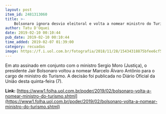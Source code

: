 ```yaml
---
layout: post
item_id: 2481313060
title: >-
    Bolsonaro ignora desvio eleitoral e volta a nomear ministro do Turismo
author: Tatu D'Oquei
date: 2019-02-10 00:10:44
pub_date: 2019-02-10 00:10:44
time_added: 2019-02-07 01:39:00
category: recuadas
image: https://f.i.uol.com.br/fotografia/2018/11/28/15434318875bfee6cf587fd_1543431887_3x2_xl.jpg
---
```


Em ato assinado em conjunto com o ministro Sergio Moro (Justiça), o presidente Jair Bolsonaro voltou a nomear Marcelo Álvaro Antônio para o cargo de ministro do Turismo. A decisão foi publicada no Diário Oficial da União desta quinta-feira (7).

**Link:** [https://www1.folha.uol.com.br/poder/2019/02/bolsonaro-volta-a-nomear-ministro-do-turismo.shtml](https://www1.folha.uol.com.br/poder/2019/02/bolsonaro-volta-a-nomear-ministro-do-turismo.shtml)

